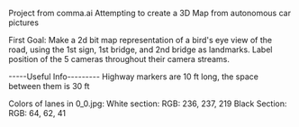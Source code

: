 Project from comma.ai
Attempting to create a 3D Map from autonomous car pictures

First Goal: Make a 2d bit map representation of a bird's eye view of the road, using the 1st sign, 1st bridge, and
2nd bridge as landmarks. Label position of the 5 cameras throughout their camera streams.


-----Useful Info---------
Highway markers are 10 ft long, the space between them is 30 ft

Colors of lanes in 0_0.jpg:
White section: RGB: 236, 237, 219
Black Section: RGB: 64, 62, 41
